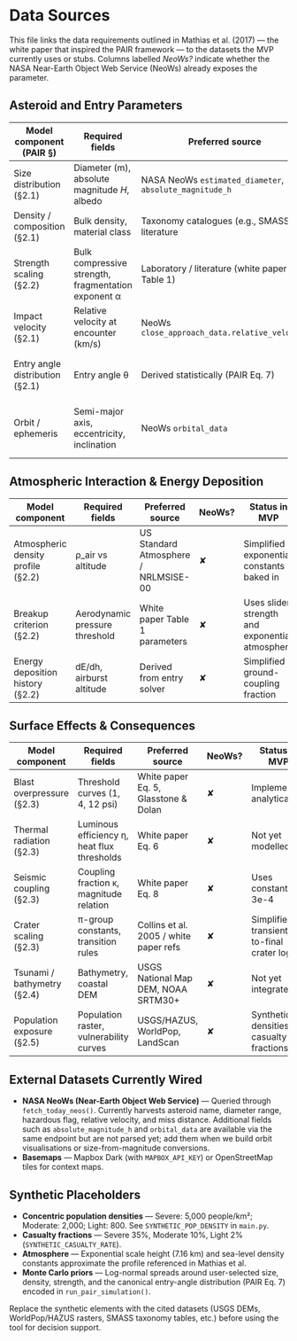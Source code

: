 # Data Sources

This file links the data requirements outlined in Mathias et al. (2017) — the white paper that inspired the PAIR framework — to the datasets the MVP currently uses or stubs. Columns labelled *NeoWs?* indicate whether the NASA Near-Earth Object Web Service (NeoWs) already exposes the parameter.

## Asteroid and Entry Parameters

| Model component (PAIR §) | Required fields | Preferred source | NeoWs? | Status in MVP |
| --- | --- | --- | --- | --- |
| Size distribution (§2.1) | Diameter (m), absolute magnitude *H*, albedo | NASA NeoWs `estimated_diameter`, `absolute_magnitude_h` | ✔︎ (`estimated_diameter`, `absolute_magnitude_h`) | Diameter min/max pulled; *H* not yet stored |
| Density / composition (§2.1) | Bulk density, material class | Taxonomy catalogues (e.g., SMASS), literature | ✘ | Synthetic presets in `main.py` |
| Strength scaling (§2.2) | Bulk compressive strength, fragmentation exponent α | Laboratory / literature (white paper Table 1) | ✘ | Slider with synthetic defaults |
| Impact velocity (§2.1) | Relative velocity at encounter (km/s) | NeoWs `close_approach_data.relative_velocity` | ✔︎ | Used in Explore tab |
| Entry angle distribution (§2.1) | Entry angle θ | Derived statistically (PAIR Eq. 7) | ✘ | Monte Carlo sampler approximates distribution |
| Orbit / ephemeris | Semi-major axis, eccentricity, inclination | NeoWs `orbital_data` | ✔︎ | Not yet fetched; needed for orbit visualizer |

## Atmospheric Interaction & Energy Deposition

| Model component | Required fields | Preferred source | NeoWs? | Status in MVP |
| --- | --- | --- | --- | --- |
| Atmospheric density profile (§2.2) | ρ_air vs altitude | US Standard Atmosphere / NRLMSISE-00 | ✘ | Simplified exponential constants baked in |
| Breakup criterion (§2.2) | Aerodynamic pressure threshold | White paper Table 1 parameters | ✘ | Uses slider strength and exponential atmosphere |
| Energy deposition history (§2.2) | dE/dh, airburst altitude | Derived from entry solver | ✘ | Simplified ground-coupling fraction |

## Surface Effects & Consequences

| Model component | Required fields | Preferred source | NeoWs? | Status in MVP |
| --- | --- | --- | --- | --- |
| Blast overpressure (§2.3) | Threshold curves (1, 4, 12 psi) | White paper Eq. 5, Glasstone & Dolan | ✘ | Implemented analytically |
| Thermal radiation (§2.3) | Luminous efficiency η, heat flux thresholds | White paper Eq. 6 | ✘ | Not yet modelled |
| Seismic coupling (§2.3) | Coupling fraction κ, magnitude relation | White paper Eq. 8 | ✘ | Uses constant κ = 3e-4 |
| Crater scaling (§2.3) | π-group constants, transition rules | Collins et al. 2005 / white paper refs | ✘ | Simplified transient-to-final crater logic |
| Tsunami / bathymetry (§2.4) | Bathymetry, coastal DEM | USGS National Map DEM, NOAA SRTM30+ | ✘ | Not yet integrated |
| Population exposure (§2.5) | Population raster, vulnerability curves | USGS/HAZUS, WorldPop, LandScan | ✘ | Synthetic densities & casualty fractions |

## External Datasets Currently Wired

- **NASA NeoWs (Near-Earth Object Web Service)** — Queried through `fetch_today_neos()`. Currently harvests asteroid name, diameter range, hazardous flag, relative velocity, and miss distance. Additional fields such as `absolute_magnitude_h` and `orbital_data` are available via the same endpoint but are not parsed yet; add them when we build orbit visualisations or size-from-magnitude conversions.
- **Basemaps** — Mapbox Dark (with `MAPBOX_API_KEY`) or OpenStreetMap tiles for context maps.

## Synthetic Placeholders

- **Concentric population densities** — Severe: 5,000 people/km²; Moderate: 2,000; Light: 800. See `SYNTHETIC_POP_DENSITY` in `main.py`.
- **Casualty fractions** — Severe 35%, Moderate 10%, Light 2% (`SYNTHETIC_CASUALTY_RATE`).
- **Atmosphere** — Exponential scale height (7.16 km) and sea-level density constants approximate the profile referenced in Mathias et al.
- **Monte Carlo priors** — Log-normal spreads around user-selected size, density, strength, and the canonical entry-angle distribution (PAIR Eq. 7) encoded in `run_pair_simulation()`.

Replace the synthetic elements with the cited datasets (USGS DEMs, WorldPop/HAZUS rasters, SMASS taxonomy tables, etc.) before using the tool for decision support.

